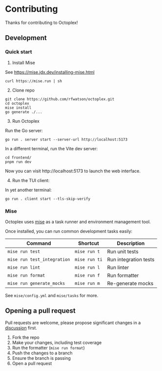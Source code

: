 # Contributing

Thanks for contributing to Octoplex!

## Development

### Quick start

1. Install Mise

See https://mise.jdx.dev/installing-mise.html

```shell
curl https://mise.run | sh
```

2. Clone repo

```shell
git clone https://github.com/rfwatson/octoplex.git
cd octoplex
mise install
go generate ./...
```

3. Run Octoplex

Run the Go server:

```shell
go run . server start --server-url http://localhost:5173
```

In a different terminal, run the Vite dev server:

```
cd frontend/
pnpm run dev
```

Now you can visit http://localhost:5173 to launch the web interface.

4. Run the TUI client:

In yet another terminal:

```shell
go run . client start --tls-skip-verify
```

### Mise

Octoplex uses [mise](https://mise.jdx.dev/installing-mise.html) as a task
runner and environment management tool.

Once installed, you can run common development tasks easily:

Command|Shortcut|Description
---|---|---
`mise run test`|`mise run t`|Run unit tests
`mise run test_integration`|`mise run ti`|Run integration tests
`mise run lint`|`mise run l`|Run linter
`mise run format`|`mise run f`|Run formatter
`mise run generate_mocks`|`mise run m`|Re-generate mocks

See `mise/config.yml` and `mise/tasks` for more.

## Opening a pull request

Pull requests are welcome, please propose significant changes in a
[discussion](https://github.com/rfwatson/octoplex/discussions) first.

1. Fork the repo
1. Make your changes, including test coverage
1. Run the formatter (`mise run format`)
1. Push the changes to a branch
1. Ensure the branch is passing
1. Open a pull request

